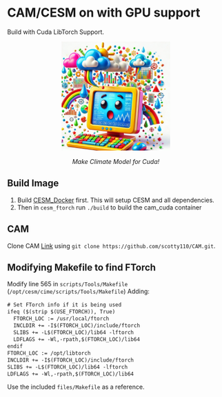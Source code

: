 # CAM/CESM on with GPU support 
Build with Cuda LibTorch Support.

<div style="text-align: center;">
  <img src="images/climate_computer.jpg" style="width:50%;">
  <p><em>Make Climate Model for Cuda!</em></p>
</div>

## Build Image
1. Build [CESM_Docker](https://github.com/scotty110/CESM_Docker) first. This will setup CESM and all dependencies. 
2. Then in `cesm_ftorch` run `./build` to build the cam_cuda container

## CAM
Clone CAM [Link](https://github.com/scotty110/CAM) using `git clone https://github.com/scotty110/CAM.git`. 

## Modifying Makefile to find FTorch
Modify line 565 in `scripts/Tools/Makefile` (`/opt/cesm/cime/scripts/Tools/Makefile`)
Adding: 

```
# Set FTorch info if it is being used
ifeq ($(strip $(USE_FTORCH)), True)
  FTORCH_LOC := /usr/local/ftorch
  INCLDIR += -I$(FTORCH_LOC)/include/ftorch
  SLIBS += -L$(FTORCH_LOC)/lib64 -lftorch
  LDFLAGS += -Wl,-rpath,$(FTORCH_LOC)/lib64
endif
FTORCH_LOC := /opt/libtorch
INCLDIR += -I$(FTORCH_LOC)/include/ftorch
SLIBS += -L$(FTORCH_LOC)/lib64 -lftorch
LDFLAGS += -Wl,-rpath,$(FTORCH_LOC)/lib64
```
Use the included `files/Makefile` as a reference.

